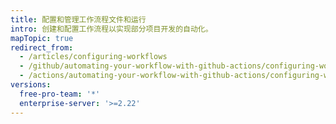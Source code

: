 ```yaml
---
title: 配置和管理工作流程文件和运行
intro: 创建和配置工作流程以实现部分项目开发的自动化。
mapTopic: true
redirect_from:
  - /articles/configuring-workflows
  - /github/automating-your-workflow-with-github-actions/configuring-workflows
  - /actions/automating-your-workflow-with-github-actions/configuring-workflows
versions:
  free-pro-team: '*'
  enterprise-server: '>=2.22'
---
```


